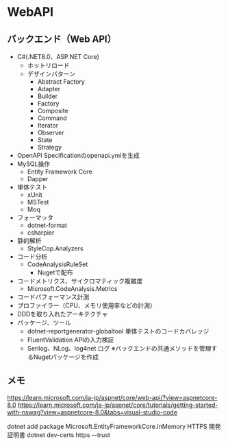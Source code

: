 # WebAPI

## バックエンド（Web API）

- C#(.NET8.0、ASP.NET Core)
  - ホットリロード
  - デザインパターン
    - Abstract Factory
    - Adapter
    - Builder
    - Factory
    - Composite
    - Command
    - Iterator
    - Observer
    - State
    - Strategy
- OpenAPI Specificationのopenapi.ymlを生成
- MySQL操作
  - Entity Framework Core
  - Dapper
- 単体テスト
  - xUnit
  - MSTest
  - Moq
- フォーマッタ
  - dotnet-format
  - csharpier
- 静的解析
  - StyleCop.Analyzers
- コード分析
  - CodeAnalysisRuleSet
    - Nugetで配布
- コードメトリクス、サイクロマティック複雑度
  - Microsoft.CodeAnalysis.Metrics
- コードパフォーマンス計測
- プロファイラー（CPU、メモリ使用率などの計測）
- DDDを取り入れたアーキテクチャ
- パッケージ、ツール
  - dotnet-reportgenerator-globaltool 単体テストのコードカバレッジ
  - FluentValidation APIの入力検証
  - Serilog、NLog、log4net ログ
※バックエンドの共通メソッドを管理するNugetパッケージを作成

## メモ

<https://learn.microsoft.com/ja-jp/aspnet/core/web-api/?view=aspnetcore-8.0>
<https://learn.microsoft.com/ja-jp/aspnet/core/tutorials/getting-started-with-nswag?view=aspnetcore-8.0&tabs=visual-studio-code>

dotnet add package Microsoft.EntityFrameworkCore.InMemory
HTTPS 開発証明書
  dotnet dev-certs https --trust
